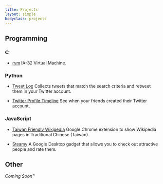 ```yaml
---
title: Projects
layout: simple
bodyclass: projects
---
```


## Programming

### C

 * <a href="http://yoda.ronhuang.org/rvm/" class="name">rvm</a>
   <span>IA-32 Virtual Machine.</span>

### Python

 * <a href="http://tweetlog.ronhuang.org/" class="name">Tweet Log</a>
   <span>Collects tweets that match the search criteria and retweet
   them in your Twitter account.</span>

 * <a href="http://twipa.ronhuang.org/" class="name">Twitter Profile Timeline</a>
   <span>See when your friends created their Twitter account.</span>

### JavaScript

 * <a href="https://chrome.google.com/extensions/detail/fmjelafedcbofponfkkifggbkpapkdob" class="name">Taiwan Friendly Wikipedia</a>
   <span>Google Chrome extension to show Wikipedia pages in
   Traditional Chinese (Taiwan).</span>

 * <a href="/projects/steamy/" class="name">Steamy</a>
   <span>A Google Desktop gadget that allows you to check out
   attractive people and rate them.</span>


## Other

*Coming Soon&trade;*
